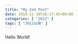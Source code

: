 ```yaml
---
title: "My 2nd Post"
date: 2018-12-10T16:17:41+09:00
categories: [ "2012" ]
tags: [ "2012以降" ]
---
```


Hello World!
